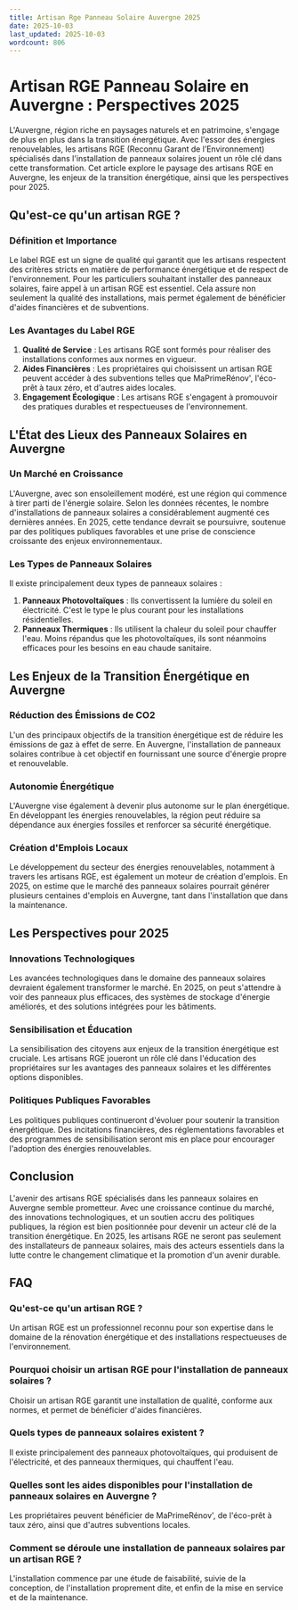 ```yaml
---
title: Artisan Rge Panneau Solaire Auvergne 2025
date: 2025-10-03
last_updated: 2025-10-03
wordcount: 806
---
```


# Artisan RGE Panneau Solaire en Auvergne : Perspectives 2025

L'Auvergne, région riche en paysages naturels et en patrimoine, s'engage de plus en plus dans la transition énergétique. Avec l'essor des énergies renouvelables, les artisans RGE (Reconnu Garant de l’Environnement) spécialisés dans l'installation de panneaux solaires jouent un rôle clé dans cette transformation. Cet article explore le paysage des artisans RGE en Auvergne, les enjeux de la transition énergétique, ainsi que les perspectives pour 2025.

## Qu'est-ce qu'un artisan RGE ?

### Définition et Importance

Le label RGE est un signe de qualité qui garantit que les artisans respectent des critères stricts en matière de performance énergétique et de respect de l'environnement. Pour les particuliers souhaitant installer des panneaux solaires, faire appel à un artisan RGE est essentiel. Cela assure non seulement la qualité des installations, mais permet également de bénéficier d'aides financières et de subventions.

### Les Avantages du Label RGE

1. **Qualité de Service** : Les artisans RGE sont formés pour réaliser des installations conformes aux normes en vigueur.
2. **Aides Financières** : Les propriétaires qui choisissent un artisan RGE peuvent accéder à des subventions telles que MaPrimeRénov', l'éco-prêt à taux zéro, et d'autres aides locales.
3. **Engagement Écologique** : Les artisans RGE s'engagent à promouvoir des pratiques durables et respectueuses de l'environnement.

## L'État des Lieux des Panneaux Solaires en Auvergne

### Un Marché en Croissance

L'Auvergne, avec son ensoleillement modéré, est une région qui commence à tirer parti de l'énergie solaire. Selon les données récentes, le nombre d'installations de panneaux solaires a considérablement augmenté ces dernières années. En 2025, cette tendance devrait se poursuivre, soutenue par des politiques publiques favorables et une prise de conscience croissante des enjeux environnementaux.

### Les Types de Panneaux Solaires

Il existe principalement deux types de panneaux solaires :

1. **Panneaux Photovoltaïques** : Ils convertissent la lumière du soleil en électricité. C'est le type le plus courant pour les installations résidentielles.
2. **Panneaux Thermiques** : Ils utilisent la chaleur du soleil pour chauffer l'eau. Moins répandus que les photovoltaïques, ils sont néanmoins efficaces pour les besoins en eau chaude sanitaire.

## Les Enjeux de la Transition Énergétique en Auvergne

### Réduction des Émissions de CO2

L'un des principaux objectifs de la transition énergétique est de réduire les émissions de gaz à effet de serre. En Auvergne, l'installation de panneaux solaires contribue à cet objectif en fournissant une source d'énergie propre et renouvelable.

### Autonomie Énergétique

L'Auvergne vise également à devenir plus autonome sur le plan énergétique. En développant les énergies renouvelables, la région peut réduire sa dépendance aux énergies fossiles et renforcer sa sécurité énergétique.

### Création d'Emplois Locaux

Le développement du secteur des énergies renouvelables, notamment à travers les artisans RGE, est également un moteur de création d'emplois. En 2025, on estime que le marché des panneaux solaires pourrait générer plusieurs centaines d'emplois en Auvergne, tant dans l'installation que dans la maintenance.

## Les Perspectives pour 2025

### Innovations Technologiques

Les avancées technologiques dans le domaine des panneaux solaires devraient également transformer le marché. En 2025, on peut s'attendre à voir des panneaux plus efficaces, des systèmes de stockage d'énergie améliorés, et des solutions intégrées pour les bâtiments.

### Sensibilisation et Éducation

La sensibilisation des citoyens aux enjeux de la transition énergétique est cruciale. Les artisans RGE joueront un rôle clé dans l'éducation des propriétaires sur les avantages des panneaux solaires et les différentes options disponibles.

### Politiques Publiques Favorables

Les politiques publiques continueront d'évoluer pour soutenir la transition énergétique. Des incitations financières, des réglementations favorables et des programmes de sensibilisation seront mis en place pour encourager l'adoption des énergies renouvelables.

## Conclusion

L'avenir des artisans RGE spécialisés dans les panneaux solaires en Auvergne semble prometteur. Avec une croissance continue du marché, des innovations technologiques, et un soutien accru des politiques publiques, la région est bien positionnée pour devenir un acteur clé de la transition énergétique. En 2025, les artisans RGE ne seront pas seulement des installateurs de panneaux solaires, mais des acteurs essentiels dans la lutte contre le changement climatique et la promotion d'un avenir durable.

## FAQ

### Qu'est-ce qu'un artisan RGE ?

Un artisan RGE est un professionnel reconnu pour son expertise dans le domaine de la rénovation énergétique et des installations respectueuses de l'environnement.

### Pourquoi choisir un artisan RGE pour l'installation de panneaux solaires ?

Choisir un artisan RGE garantit une installation de qualité, conforme aux normes, et permet de bénéficier d'aides financières.

### Quels types de panneaux solaires existent ?

Il existe principalement des panneaux photovoltaïques, qui produisent de l'électricité, et des panneaux thermiques, qui chauffent l'eau.

### Quelles sont les aides disponibles pour l'installation de panneaux solaires en Auvergne ?

Les propriétaires peuvent bénéficier de MaPrimeRénov', de l'éco-prêt à taux zéro, ainsi que d'autres subventions locales.

### Comment se déroule une installation de panneaux solaires par un artisan RGE ?

L'installation commence par une étude de faisabilité, suivie de la conception, de l'installation proprement dite, et enfin de la mise en service et de la maintenance.